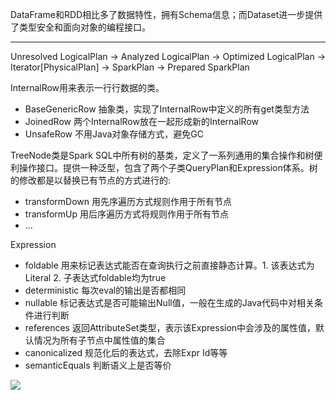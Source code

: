 DataFrame和RDD相比多了数据特性，拥有Schema信息；而Dataset进一步提供了类型安全和面向对象的编程接口。

---------

Unresolved LogicalPlan -> Analyzed LogicalPlan -> Optimized LogicalPlan -> Iterator[PhysicalPlan] -> SparkPlan -> Prepared SparkPlan

InternalRow用来表示一行行数据的类。
- BaseGenericRow 抽象类，实现了InternalRow中定义的所有get类型方法
- JoinedRow 两个InternalRow放在一起形成新的InternalRow
- UnsafeRow 不用Java对象存储方式，避免GC

TreeNode类是Spark SQL中所有树的基类，定义了一系列通用的集合操作和树便利操作接口。提供一种泛型，包含了两个子类QueryPlan和Expression体系。树的修改都是以替换已有节点的方式进行的:
-   transformDown 用先序遍历方式规则作用于所有节点
-   transformUp 用后序遍历方式将规则作用于所有节点
-   ...

Expression
-   foldable 用来标记表达式能否在查询执行之前直接静态计算。1. 该表达式为Literal 2. 子表达式foldable均为true
-   deterministic 每次eval的输出是否都相同
-   nullable 标记表达式是否可能输出Null值，一般在生成的Java代码中对相关条件进行判断
-   references 返回AttributeSet类型，表示该Expression中会涉及的属性值，默认情况为所有子节点中属性值的集合
-   canonicalized 规范化后的表达式，去除Expr Id等等
-   semanticEquals 判断语义上是否等价

![](https://linzebing.github.io/assets/pictures/spark-sql/expression.png)
